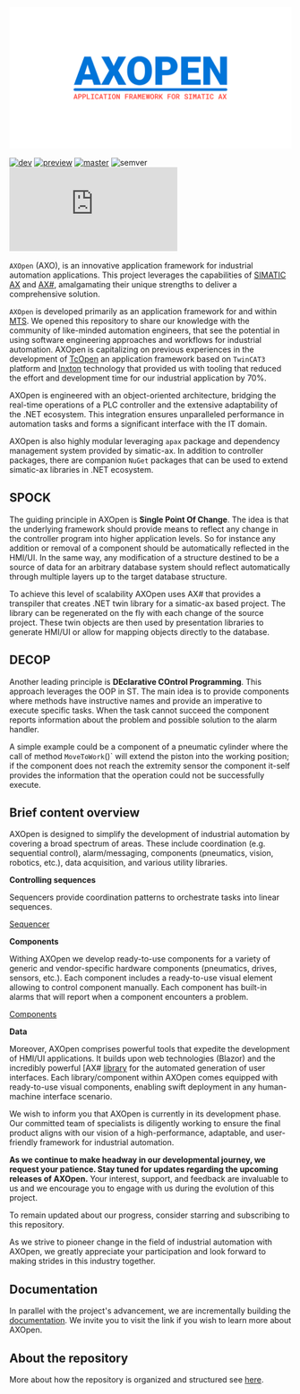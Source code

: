 ![AXOpen Banner](/docfx/images/banner.png)

[![dev](https://github.com/ix-ax/AXOpen/actions/workflows/dev.yml/badge.svg?branch=dev)](https://github.com/ix-ax/axsharp/actions/workflows/dev.yml)
[![preview](https://github.com/ix-ax/AXOpen/actions/workflows/release.yml/badge.svg?branch=releases%2Fv0)](https://github.com/ix-ax/axsharp/actions/workflows/release.yml)
[![master](https://github.com/ix-ax/AXOpen/actions/workflows/master.yml/badge.svg?branch=master)](https://github.com/ix-ax/axsharp/actions/workflows/master.yml)
![semver](https://img.shields.io/badge/semver-0.10.0-blue)
[![GitHub license](https://badgen.net/github/license/Naereen/Strapdown.js)](https://github.com/ix-ax/axsharp/blob/dev/LICENSE)


`AXOpen` (AXO), is an innovative application framework for industrial automation applications. This project leverages the capabilities of [SIMATIC AX](https://simatic-ax.siemens.io) and [AX#](https://github.com/ix-ax/axsharp), amalgamating their unique strengths to deliver a comprehensive solution.

`AXOpen` is developed primarily as an application framework for and within [MTS](mts.sk/en). We opened this repository to share our knowledge with the community of like-minded automation engineers, that see the potential in using software engineering approaches and workflows for industrial automation. AXOpen is capitalizing on previous experiences in the development of [TcOpen](https://github.com/TcOpenGroup/) an application framework based on `TwinCAT3` platform and [Inxton](https://docs.inxton.com/) technology that provided us with tooling that reduced the effort and development time for our industrial application by 70%.

AXOpen is engineered with an object-oriented architecture, bridging the real-time operations of a PLC controller and the extensive adaptability of the .NET ecosystem. This integration ensures unparalleled performance in automation tasks and forms a significant interface with the IT domain.

AXOpen is also highly modular leveraging `apax` package and dependency management system provided by simatic-ax. In addition to controller packages, there are companion `NuGet` packages that can be used to extend simatic-ax libraries in .NET ecosystem.


## SPOCK

The guiding principle in AXOpen is **Single Point Of Change**. The idea is that the underlying framework should provide means to reflect any change in the controller program into higher application levels. So for instance any addition or removal of a component should be automatically reflected in the HMI/UI. In the same way, any modification of a structure destined to be a source of data for an arbitrary database system should reflect automatically through multiple layers up to the target database structure.

To achieve this level of scalability AXOpen uses AX# that provides a transpiler that creates .NET twin library for a simatic-ax based project. The library can be regenerated on the fly with each change of the source project. These twin objects are then used by presentation libraries to generate HMI/UI or allow for mapping objects directly to the database. 

## DECOP

Another leading principle is **DEclarative COntrol Programming**. This approach leverages the OOP in ST. The main idea is to provide components where methods have instructive names and provide an imperative to execute specific tasks. When the task cannot succeed the component reports information about the problem and possible solution to the alarm handler.

A simple example could be a component of a pneumatic cylinder where the call of method `MoveToWork`()` will extend the piston into the working position; if the component does not reach the extremity sensor the component it-self provides the information that the operation could not be successfully execute.

## Brief content overview

AXOpen is designed to simplify the development of industrial automation by covering a broad spectrum of areas. These include coordination (e.g. sequential control), alarm/messaging, components (pneumatics, vision, robotics, etc.), data acquisition, and various utility libraries.

**Controlling sequences**

Sequencers provide coordination patterns to orchestrate tasks into linear sequences.

[Sequencer](assets/readme_pics/sequencer.gif)

**Components**

Withing AXOpen we develop ready-to-use components for a variety of generic and vendor-specific hardware components (pneumatics, drives, sensors, etc.). Each component includes a ready-to-use visual element allowing to control component manually.
Each component has built-in alarms that will report when a component encounters a problem.


[Components](assets/readme_pics/compnents.gif)

**Data**



Moreover, AXOpen comprises powerful tools that expedite the development of HMI/UI applications. It builds upon web technologies (Blazor) and the incredibly powerful [AX# [library](https://ix-ax.github.io/axsharp/articles/blazor/RENDERABLECONTENT.html) for the automated generation of user interfaces. Each library/component within AXOpen comes equipped with ready-to-use visual components, enabling swift deployment in any human-machine interface scenario.

We wish to inform you that AXOpen is currently in its development phase. Our committed team of specialists is diligently working to ensure the final product aligns with our vision of a high-performance, adaptable, and user-friendly framework for industrial automation.

**As we continue to make headway in our developmental journey, we request your patience. Stay tuned for updates regarding the upcoming releases of AXOpen.** Your interest, support, and feedback are invaluable to us and we encourage you to engage with us during the evolution of this project.

To remain updated about our progress, consider starring and subscribing to this repository. 

As we strive to pioneer change in the field of industrial automation with AXOpen, we greatly appreciate your participation and look forward to making strides in this industry together.

## Documentation

In parallel with the project's advancement, we are incrementally building the [documentation](https://ix-ax.github.io/AXOpen/). We invite you to visit the link if you wish to learn more about AXOpen.

## About the repository

More about how the repository is organized and structured see [here](src/README.md).
